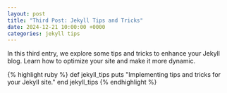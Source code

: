 ```yaml
---
layout: post
title: "Third Post: Jekyll Tips and Tricks"
date: 2024-12-21 10:00:00 +0000
categories: jekyll tips
---
```


In this third entry, we explore some tips and tricks to enhance your Jekyll blog. Learn how to optimize your site and make it more dynamic.

{% highlight ruby %}
def jekyll_tips
puts "Implementing tips and tricks for your Jekyll site."
end
jekyll_tips
{% endhighlight %}
